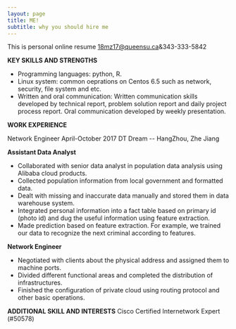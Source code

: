 ```yaml
---
layout: page
title: ME!
subtitle: why you should hire me
---
```

This is personal online resume
18mz17@queensu.ca&343-333-5842

**KEY SKILLS AND STRENGTHS**

- Programming languages: python, R.
- Linux system: common oeprations on Centos 6.5 such as network, security, file system and etc.
- Written and oral communication: Written communication skills developed by technical report, problem solution report and daily project process report. Oral communication developed by weekly presentation.

**WORK EXPERIENCE**

Network Engineer                                             April-October 2017
DT Dream -- HangZhou, Zhe Jiang


**Assistant Data Analyst**
- Collaborated with senior data analyst in population data analysis using Alibaba cloud products.
- Collected population information from local government and formatted data.
- Dealt with missing and inaccurate data manually and stored them in data warehouse system. 
- Integrated personal information into a fact table based on primary id (photo id) and dug the useful information using feature extraction. 
- Made prediction based on feature extraction. For example, we trained our data to recognize the next criminal according to features.

**Network Engineer**
- Negotiated with clients about the physical address and assigned them to machine ports.
- Divided different functional areas and completed the distribution of infrastructures.
- Finished the configuration of private cloud using routing protocol and other basic operations.

**ADDITIONAL SKILL AND INTERESTS**
Cisco Certified Internetwork Expert (#50578)           






